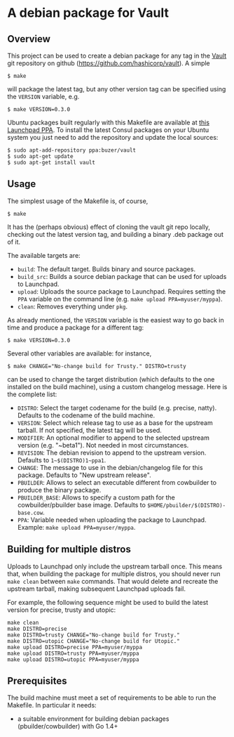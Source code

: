 # A debian package for Vault

## Overview

This project can be used to create a debian package for any tag in the
[Vault](http://www.vaultproject.io) git repository on github
(https://github.com/hashicorp/vault). A simple

    $ make

will package the latest tag, but any other version tag can be specified using
the `VERSION` variable, e.g.

    $ make VERSION=0.3.0

Ubuntu packages built regularly with this Makefile are available at
[this Launchpad PPA](https://launchpad.net/~buzer/+archive/ubuntu/vault). To
install the latest Consul packages on your Ubuntu system you just need to add the
repository and update the local sources:

    $ sudo apt-add-repository ppa:buzer/vault
    $ sudo apt-get update
    $ sudo apt-get install vault


## Usage

The simplest usage of the Makefile is, of course,

    $ make

It has the (perhaps obvious) effect of cloning the vault git repo locally, checking
out the latest version tag, and building a binary .deb package out of it.

The available targets are:

* `build`: The default target. Builds binary and source packages.
* `build_src`: Builds a source debian package that can be used for uploads to Launchpad.
* `upload`: Uploads the source package to Launchpad. Requires setting the `PPA` variable on
            the command line (e.g. `make upload PPA=myuser/myppa`).
* `clean`: Removes everything under `pkg`.

As already mentioned, the `VERSION` variable is the easiest way to go back in time
and produce a package for a different tag:

    $ make VERSION=0.3.0

Several other variables are available: for instance,

    $ make CHANGE="No-change build for Trusty." DISTRO=trusty

can be used to change the target distribution (which defaults to
the one installed on the build machine), using a custom changelog message.
Here is the complete list:


* `DISTRO`: Select the target codename for the build (e.g. precise, natty).
            Defaults to the codename of the build machine.
* `VERSION`: Select which release tag to use as a base for the upstream
             tarball. If not specified, the latest tag will be used.
* `MODIFIER`: An optional modifier to append to the selected upstream version (e.g.
              "~beta1"). Not needed in most circumstances.
* `REVISION`: The debian revision to append to the upstream version. Defaults
              to `1~$(DISTRO)1~ppa1`.
* `CHANGE`: The message to use in the debian/changelog file for this package.
            Defaults to "New upstream release".
* `PBUILDER`: Allows to select an executable different from cowbuilder to
              produce the binary package.
* `PBUILDER_BASE`: Allows to specify a custom path for the cowbuilder/pbuilder base
                   image. Defaults to `$HOME/pbuilder/$(DISTRO)-base.cow`.
* `PPA`: Variable needed when uploading the package to Launchpad.
         Example: `make upload PPA=myuser/myppa`.

## Building for multiple distros

Uploads to Launchpad only include the upstream tarball once. This means that, when
building the package for multiple distros, you should never run `make clean` between `make`
commands. That would delete and recreate the upstream tarball, making subsequent Launchpad uploads fail.

For example, the following sequence might be used to build the latest version for precise, trusty and
utopic:

    make clean
    make DISTRO=precise
    make DISTRO=trusty CHANGE="No-change build for Trusty."
    make DISTRO=utopic CHANGE="No-change build for Utopic."
    make upload DISTRO=precise PPA=myuser/myppa
    make upload DISTRO=trusty PPA=myuser/myppa
    make upload DISTRO=utopic PPA=myuser/myppa

## Prerequisites

The build machine must meet a set of requirements to be able to
run the Makefile. In particular it needs:

* a suitable environment for building debian packages (pbuilder/cowbuilder) with Go 1.4+

